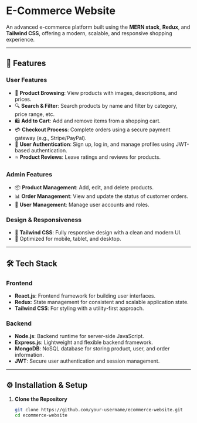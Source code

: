 # E-Commerce Website

An advanced e-commerce platform built using the **MERN stack**, **Redux**, and **Tailwind CSS**, offering a modern, scalable, and responsive shopping experience.

---

## 🚀 Features

### User Features
- 🛒 **Product Browsing**: View products with images, descriptions, and prices.
- 🔍 **Search & Filter**: Search products by name and filter by category, price range, etc.
- 🛍️ **Add to Cart**: Add and remove items from a shopping cart.
- 💳 **Checkout Process**: Complete orders using a secure payment gateway (e.g., Stripe/PayPal).
- 🔐 **User Authentication**: Sign up, log in, and manage profiles using JWT-based authentication.
- ⭐ **Product Reviews**: Leave ratings and reviews for products.

### Admin Features
- 📦 **Product Management**: Add, edit, and delete products.
- 📊 **Order Management**: View and update the status of customer orders.
- 👤 **User Management**: Manage user accounts and roles.

### Design & Responsiveness
- 🎨 **Tailwind CSS**: Fully responsive design with a clean and modern UI.
- 📱 Optimized for mobile, tablet, and desktop.

---

## 🛠️ Tech Stack

### Frontend
- **React.js**: Frontend framework for building user interfaces.
- **Redux**: State management for consistent and scalable application state.
- **Tailwind CSS**: For styling with a utility-first approach.

### Backend
- **Node.js**: Backend runtime for server-side JavaScript.
- **Express.js**: Lightweight and flexible backend framework.
- **MongoDB**: NoSQL database for storing product, user, and order information.
- **JWT**: Secure user authentication and session management.

---

## ⚙️ Installation & Setup

1. **Clone the Repository**
   ```bash
   git clone https://github.com/your-username/ecommerce-website.git
   cd ecommerce-website
